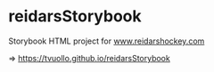 # reidarsStorybook
Storybook HTML project for www.reidarshockey.com

=> https://tvuollo.github.io/reidarsStorybook
